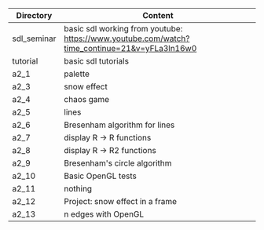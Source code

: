 |Directory|Content|
|---------|-------|
|sdl_seminar |basic sdl working from youtube: https://www.youtube.com/watch?time_continue=21&v=yFLa3ln16w0|
|tutorial |basic sdl tutorials|
|a2_1     |palette|
|a2_3     |snow effect|
|a2_4     |chaos game|
|a2_5     |lines|
|a2_6     |Bresenham algorithm for lines|
|a2_7     |display R -> R functions|
|a2_8     |display R -> R2 functions|
|a2_9     |Bresenham's circle algorithm|
|a2_10    |Basic OpenGL tests|
|a2_11    |nothing|
|a2_12    |Project: snow effect in a frame|
|a2_13    |n edges with OpenGL|
